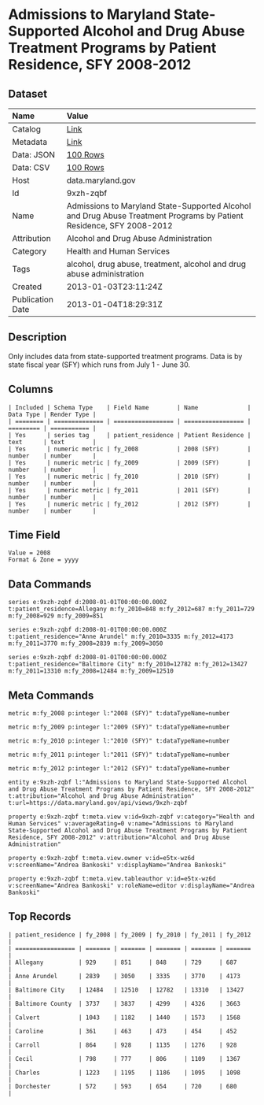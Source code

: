 # Admissions to Maryland State-Supported Alcohol and Drug Abuse Treatment Programs by Patient Residence, SFY 2008-2012

## Dataset

| Name | Value |
| :--- | :---- |
| Catalog | [Link](https://catalog.data.gov/dataset/admissions-to-maryland-state-supported-alcohol-and-drug-abuse-treatment-programs-by-p-2008-1bf73) |
| Metadata | [Link](https://data.maryland.gov/api/views/9xzh-zqbf) |
| Data: JSON | [100 Rows](https://data.maryland.gov/api/views/9xzh-zqbf/rows.json?max_rows=100) |
| Data: CSV | [100 Rows](https://data.maryland.gov/api/views/9xzh-zqbf/rows.csv?max_rows=100) |
| Host | data.maryland.gov |
| Id | 9xzh-zqbf |
| Name | Admissions to Maryland State-Supported Alcohol and Drug Abuse Treatment Programs by Patient Residence, SFY 2008-2012 |
| Attribution | Alcohol and Drug Abuse Administration |
| Category | Health and Human Services |
| Tags | alcohol, drug abuse, treatment, alcohol and drug abuse administration |
| Created | 2013-01-03T23:11:24Z |
| Publication Date | 2013-01-04T18:29:31Z |

## Description

Only includes data from state-supported treatment programs. Data is by state fiscal year (SFY) which runs from July 1 - June 30.

## Columns

```ls
| Included | Schema Type    | Field Name        | Name              | Data Type | Render Type |
| ======== | ============== | ================= | ================= | ========= | =========== |
| Yes      | series tag     | patient_residence | Patient Residence | text      | text        |
| Yes      | numeric metric | fy_2008           | 2008 (SFY)        | number    | number      |
| Yes      | numeric metric | fy_2009           | 2009 (SFY)        | number    | number      |
| Yes      | numeric metric | fy_2010           | 2010 (SFY)        | number    | number      |
| Yes      | numeric metric | fy_2011           | 2011 (SFY)        | number    | number      |
| Yes      | numeric metric | fy_2012           | 2012 (SFY)        | number    | number      |
```

## Time Field

```ls
Value = 2008
Format & Zone = yyyy
```

## Data Commands

```ls
series e:9xzh-zqbf d:2008-01-01T00:00:00.000Z t:patient_residence=Allegany m:fy_2010=848 m:fy_2012=687 m:fy_2011=729 m:fy_2008=929 m:fy_2009=851

series e:9xzh-zqbf d:2008-01-01T00:00:00.000Z t:patient_residence="Anne Arundel" m:fy_2010=3335 m:fy_2012=4173 m:fy_2011=3770 m:fy_2008=2839 m:fy_2009=3050

series e:9xzh-zqbf d:2008-01-01T00:00:00.000Z t:patient_residence="Baltimore City" m:fy_2010=12782 m:fy_2012=13427 m:fy_2011=13310 m:fy_2008=12484 m:fy_2009=12510
```

## Meta Commands

```ls
metric m:fy_2008 p:integer l:"2008 (SFY)" t:dataTypeName=number

metric m:fy_2009 p:integer l:"2009 (SFY)" t:dataTypeName=number

metric m:fy_2010 p:integer l:"2010 (SFY)" t:dataTypeName=number

metric m:fy_2011 p:integer l:"2011 (SFY)" t:dataTypeName=number

metric m:fy_2012 p:integer l:"2012 (SFY)" t:dataTypeName=number

entity e:9xzh-zqbf l:"Admissions to Maryland State-Supported Alcohol and Drug Abuse Treatment Programs by Patient Residence, SFY 2008-2012" t:attribution="Alcohol and Drug Abuse Administration" t:url=https://data.maryland.gov/api/views/9xzh-zqbf

property e:9xzh-zqbf t:meta.view v:id=9xzh-zqbf v:category="Health and Human Services" v:averageRating=0 v:name="Admissions to Maryland State-Supported Alcohol and Drug Abuse Treatment Programs by Patient Residence, SFY 2008-2012" v:attribution="Alcohol and Drug Abuse Administration"

property e:9xzh-zqbf t:meta.view.owner v:id=e5tx-wz6d v:screenName="Andrea Bankoski" v:displayName="Andrea Bankoski"

property e:9xzh-zqbf t:meta.view.tableauthor v:id=e5tx-wz6d v:screenName="Andrea Bankoski" v:roleName=editor v:displayName="Andrea Bankoski"
```

## Top Records

```ls
| patient_residence | fy_2008 | fy_2009 | fy_2010 | fy_2011 | fy_2012 | 
| ================= | ======= | ======= | ======= | ======= | ======= | 
| Allegany          | 929     | 851     | 848     | 729     | 687     | 
| Anne Arundel      | 2839    | 3050    | 3335    | 3770    | 4173    | 
| Baltimore City    | 12484   | 12510   | 12782   | 13310   | 13427   | 
| Baltimore County  | 3737    | 3837    | 4299    | 4326    | 3663    | 
| Calvert           | 1043    | 1182    | 1440    | 1573    | 1568    | 
| Caroline          | 361     | 463     | 473     | 454     | 452     | 
| Carroll           | 864     | 928     | 1135    | 1276    | 928     | 
| Cecil             | 798     | 777     | 806     | 1109    | 1367    | 
| Charles           | 1223    | 1195    | 1186    | 1095    | 1098    | 
| Dorchester        | 572     | 593     | 654     | 720     | 680     | 
```